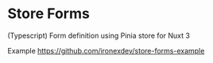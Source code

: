 # Store Forms

(Typescript) Form definition using Pinia store for Nuxt 3

Example https://github.com/ironexdev/store-forms-example
